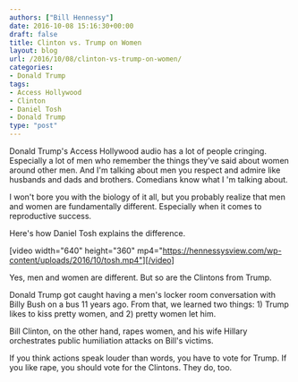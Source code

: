 ```yaml
---
authors: ["Bill Hennessy"]
date: 2016-10-08 15:16:30+00:00
draft: false
title: Clinton vs. Trump on Women
layout: blog
url: /2016/10/08/clinton-vs-trump-on-women/
categories:
- Donald Trump
tags:
- Access Hollywood
- Clinton
- Daniel Tosh
- Donald Trump
type: "post"
---
```


Donald Trump's Access Hollywood audio has a lot of people cringing. Especially a lot of men who remember the things they've said about women around other men. And I'm talking about men you respect and admire like husbands and dads and brothers. Comedians know what I 'm talking about.

I won't bore you with the biology of it all, but you probably realize that men and women are fundamentally different. Especially when it comes to reproductive success.

Here's how Daniel Tosh explains the difference.

[video width="640" height="360" mp4="https://hennessysview.com/wp-content/uploads/2016/10/tosh.mp4"][/video]



Yes, men and women are different. But so are the Clintons from Trump.

Donald Trump got caught having a men's locker room conversation with Billy Bush on a bus 11 years ago. From that, we learned two things: 1) Trump likes to kiss pretty women, and 2) pretty women let him.

Bill Clinton, on the other hand, rapes women, and his wife Hillary orchestrates public humiliation attacks on Bill's victims.

If you think actions speak louder than words, you have to vote for Trump. If you like rape, you should vote for the Clintons. They do, too.




